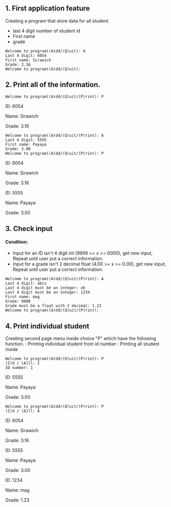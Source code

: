## 1. First application feature
>>>>>>>>

Creating a program that store data for all student. 

* last 4 digit number of student id 
* First name
* grade

~~~
Welcome to program((A)dd/(Q)uit): A
Last 4 digit: 6054
First name: Sirawich
Grade: 3.16
Welcome to program((A)dd/(Q)uit):
~~~

## 2. Print all of the information.
~~~
Welcome to program((A)dd/(Q)uit/(P)rint): P
~~~
ID: 6054

Name: Sirawich

Grade: 3.16
~~~
Welcome to program((A)dd/(Q)uit/(P)rint): A
Last 4 digit: 5555
First name: Payaya
Grade: 3.00
Welcome to program((A)dd/(Q)uit/(P)rint): P 
~~~
ID: 6054

Name: Sirawich

Grade: 3.16

ID: 5555

Name: Payaya

Grade: 3.00

## 3. Check input
#### Condition:
*   Input for an ID isn't 4 digit int (9999 >= x >= 0000),
    get new input, Repeat until user put a correct information.
*   Input for a grade isn't 2 decimal float (4.00 >= x >= 0.00),
    get new input, Repeat until user put a correct information.
~~~
Welcome to program((A)dd/(Q)uit/(P)rint): A
Last 4 digit: abcs
Last 4 digit must be an integer: ok
Last 4 digit must be an integer: 1234
First name: mag
Grade: 9000
Grade must be a float with 2 decimal: 1.23
Welcome to program((A)dd/(Q)uit/(P)rint):
~~~

## 4. Print individual student
Creating second page menu inside choice "P" which have the following function.
: Printing individual student from id number
: Printing all student inside
~~~
Welcome to program((A)dd/(Q)uit/(P)rint): P
(I)d / (A)ll: I
ID number: 1
~~~
ID: 5555

Name: Payaya

Grade: 3.00
~~~
Welcome to program((A)dd/(Q)uit/(P)rint): P
(I)d / (A)ll: A
~~~
ID: 6054

Name: Sirawich

Grade: 3.16

ID: 5555

Name: Payaya

Grade: 3.00

ID: 1234

Name: mag

Grade: 1.23
